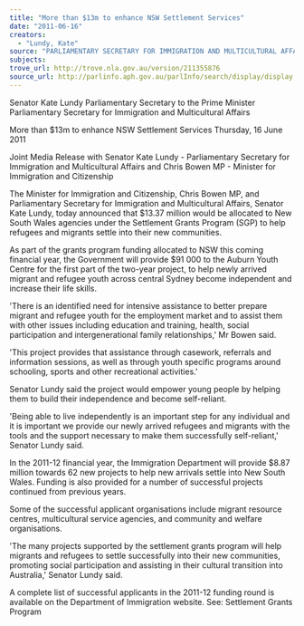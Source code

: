 ```yaml
---
title: "More than $13m to enhance NSW Settlement Services"
date: "2011-06-16"
creators:
  - "Lundy, Kate"
source: "PARLIAMENTARY SECRETARY FOR IMMIGRATION AND MULTICULTURAL AFFAIRS"
subjects:
trove_url: http://trove.nla.gov.au/version/211355876
source_url: http://parlinfo.aph.gov.au/parlInfo/search/display/display.w3p;query=Id%3A%22media/pressrel/1005900%22
---
```


 Senator Kate Lundy  Parliamentary Secretary to the Prime Minister  Parliamentary Secretary for Immigration and Multicultural Affairs 

 

 More than $13m to enhance NSW Settlement  Services   Thursday, 16 June 2011 

 Joint Media Release with Senator Kate Lundy - Parliamentary  Secretary for Immigration and Multicultural Affairs and Chris  Bowen MP - Minister for Immigration and Citizenship 

 The Minister for Immigration and Citizenship, Chris Bowen MP, and Parliamentary  Secretary for Immigration and Multicultural Affairs, Senator Kate Lundy, today  announced that $13.37 million would be allocated to New South Wales agencies  under the Settlement Grants Program (SGP) to help refugees and migrants settle  into their new communities. 

 As part of the grants program funding allocated to NSW this coming financial year,  the Government will provide $91 000 to the Auburn Youth Centre for the first part of  the two-year project, to help newly arrived migrant and refugee youth across central  Sydney become independent and increase their life skills. 

 'There is an identified need for intensive assistance to better prepare migrant and  refugee youth for the employment market and to assist them with other issues  including education and training, health, social participation and intergenerational  family relationships,' Mr Bowen said. 

 'This project provides that assistance through casework, referrals and information  sessions, as well as through youth specific programs around schooling, sports and  other recreational activities.' 

 Senator Lundy said the project would empower young people by helping them to  build their independence and become self-reliant. 

 'Being able to live independently is an important step for any individual and it is  important we provide our newly arrived refugees and migrants with the tools and the  support necessary to make them successfully self-reliant,' Senator Lundy said. 

 In the 2011-12 financial year, the Immigration Department will provide $8.87 million  towards 62 new projects to help new arrivals settle into New South Wales. Funding  is also provided for a number of successful projects continued from previous years. 

 Some of the successful applicant organisations include migrant resource centres,  multicultural service agencies, and community and welfare organisations. 

 'The many projects supported by the settlement grants program will help migrants  and refugees to settle successfully into their new communities, promoting social  participation and assisting in their cultural transition into Australia,' Senator Lundy  said. 

 A complete list of successful applicants in the 2011-12 funding round is available on  the Department of Immigration website.  See: Settlement Grants Program 

 

  

